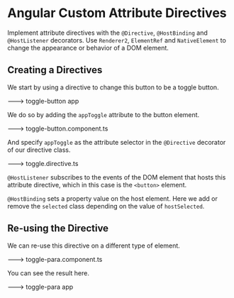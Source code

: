 # Angular Custom Attribute Directives

Implement attribute directives with the `@Directive`, `@HostBinding` and `@HostListener` decorators. 
Use `Renderer2`, `ElementRef` and `NativeElement` to change the appearance or behavior of a DOM element.

## Creating a Directives

We start by using a directive to change this button to be a toggle button.

---> toggle-button app

We do so by adding the `appToggle` attribute to the button element.

---> toggle-button.component.ts

And specify `appToggle` as the attribute selector in the `@Directive` decorator of our directive class.   

---> toggle.directive.ts

`@HostListener` subscribes to the events of the DOM element that hosts this attribute directive, which in this case is the `<button>`  element. 

`@HostBinding` sets a property value on the host element. Here we add or remove the `selected` class depending on the value of `hostSelected`. 

## Re-using the Directive

We can re-use this directive on a different type of element.

---> toggle-para.component.ts

You can see the result here.

---> toggle-para app
